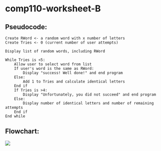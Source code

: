 # comp110-worksheet-B


## Pseudocode:

```
Create RWord <- a random word with x number of letters
Create Tries <- 0 (current number of user attempts)

Display list of random words, including RWord

While Tries is <5:
	Allow user to select word from list
	If user's word is the same as RWord:
		Display "success! Well done!" and end program
	Else:
		Add 1 to Tries and calculate identical letters 
	End if
	If Tries is >4:
		Display "Unfortunately, you did not succeed" and end program
	Else:
		Display number of identical letters and number of remaining attempts
	End if
End while
```

## Flowchart:

<img src="https://i.imgur.com/FDLYd78.png" />
